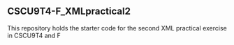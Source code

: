 ## CSCU9T4-F_XMLpractical2
This repository holds the starter code for the second XML practical exercise in CSCU9T4 and F